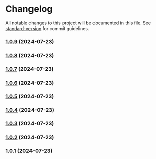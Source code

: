 # Changelog

All notable changes to this project will be documented in this file. See [standard-version](https://github.com/conventional-changelog/standard-version) for commit guidelines.

### [1.0.9](https://github.com/brian-slate/juice-it/compare/v1.0.8...v1.0.9) (2024-07-23)

### [1.0.8](https://github.com/brian-slate/juice-it/compare/v1.0.7...v1.0.8) (2024-07-23)

### [1.0.7](https://github.com/brian-slate/juice-it/compare/v1.0.6...v1.0.7) (2024-07-23)

### [1.0.6](https://github.com/brian-slate/juice-it/compare/v1.0.5...v1.0.6) (2024-07-23)

### [1.0.5](https://github.com/brian-slate/juice-it/compare/v1.0.4...v1.0.5) (2024-07-23)

### [1.0.4](https://github.com/brian-slate/juice-it/compare/v1.0.3...v1.0.4) (2024-07-23)

### [1.0.3](https://github.com/brian-slate/juice-it/compare/v1.0.2...v1.0.3) (2024-07-23)

### [1.0.2](https://github.com/brian-slate/juice-it/compare/v1.0.1...v1.0.2) (2024-07-23)

### 1.0.1 (2024-07-23)
